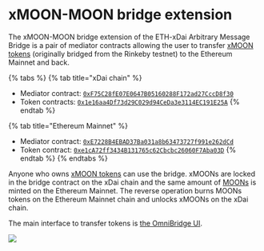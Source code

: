 # xMOON-MOON bridge extension

The xMOON-MOON bridge extension of the ETH-xDai Arbitrary Message Bridge is a pair of mediator contracts allowing the user to transfer [xMOON tokens](https://docs.tokenbridge.net/rinkeby-xdai-amb-bridge/moon-bridge-extension) \(originally bridged from the Rinkeby testnet\) to the Ethereum Mainnet and back.

{% tabs %}
{% tab title="xDai chain" %}
* Mediator contract: [`0xF75C28fE07E0647B05160288F172ad27CccD8f30`](https://blockscout.com/xdai/mainnet/address/0xF75C28fE07E0647B05160288F172ad27CccD8f30)
* Token contracts:  [`0x1e16aa4Df73d29C029d94CeDa3e3114EC191E25A`](https://blockscout.com/xdai/mainnet/address/0x1e16aa4Df73d29C029d94CeDa3e3114EC191E25A)
{% endtab %}

{% tab title="Ethereum Mainnet" %}
* Mediator contract: [`0xE7228B4EBAD37Ba031a8b63473727f991e262dCd`](https://etherscan.io/address/0xE7228B4EBAD37Ba031a8b63473727f991e262dCd)
* Token contract: [`0xe1cA72ff3434B131765c62Cbcbc26060F7Aba03D`](https://etherscan.io/address/0xe1cA72ff3434B131765c62Cbcbc26060F7Aba03D)
{% endtab %}
{% endtabs %}

Anyone who owns [xMOON tokens](https://blockscout.com/xdai/mainnet/tokens/0x1e16aa4Df73d29C029d94CeDa3e3114EC191E25A/token-transfers) can use the bridge. xMOONs are locked in the bridge contract on the xDai chain and the same amount of [MOONs](https://etherscan.io/address/0xe1cA72ff3434B131765c62Cbcbc26060F7Aba03D) is minted on the Ethereum Mainnet. The reverse operation burns MOONs tokens on the Ethereum Mainnet chain and unlocks xMOONs on the xDai chain.

The main interface to transfer tokens is [the OmniBridge UI](https://omni.xdaichain.com/).

![](../../.gitbook/assets/image%20%28129%29%20%281%29.png)

